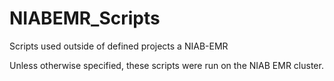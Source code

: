# NIABEMR_Scripts

Scripts used outside of defined projects a NIAB-EMR

Unless otherwise specified, these scripts were run on the NIAB EMR cluster.
